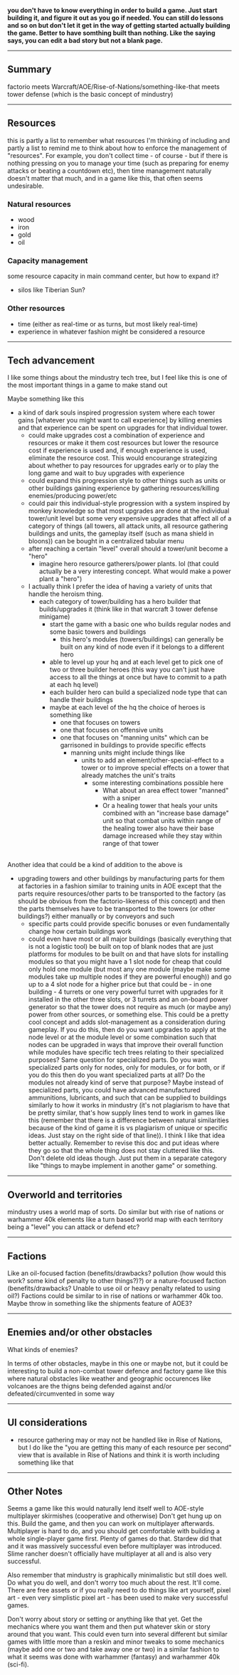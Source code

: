 **you don't have to know everything in order to build a game.
Just start building it, and figure it out as you go if needed.
You can still do lessons and so on but don't let it get in the
way of getting started actually building the game. Better to
have somthing built than nothing. Like the saying says, you can
edit a bad story but not a blank page.**

---
## Summary

factorio meets Warcraft/AOE/Rise-of-Nations/something-like-that meets tower defense (which is the basic concept of mindustry)

---
## Resources

this is partly a list to remember what resources I'm thinking of including and partly a list to remind me to think about how to enforce the management of "resources". For example, you don't collect time - of course - but if there is nothing pressing on you to manage your time (such as preparing for enemy attacks or beating a countdown etc), then time management naturally doesn't matter that much, and in a game like this, that often seems undesirable.

### Natural resources
- wood
- iron
- gold
- oil

### Capacity management
some resource capacity in main command center, but how to expand it?
- silos like Tiberian Sun?

### Other resources
- time (either as real-time or as turns, but most likely real-time)
- experience in whatever fashion might be considered a resource

---
## Tech advancement

I like some things about the mindustry tech tree, but I feel like this is one of the most important things in a game to make stand out

Maybe something like this
- a kind of dark souls inspired progression system where each tower gains [whatever you might want to call experience] by killing enemies and that experience can be spent on upgrades for that individual tower.
  - could make upgrades cost a combination of experience and resources or make it them cost resources but lower the resource cost if experience is used and, if enough experience is used, eliminate the resource cost. This would encourange strategizing about whether to pay resources for upgrades early or to play the long game and wait to buy upgrades with experience
  - could expand this progression style to other things such as units or other buildings gaining experience by gathering resources/killing enemies/producing power/etc
  - could pair this individual-style progression with a system inspired by monkey knowledge so that most upgrades are done at the individual tower/unit level but some very expensive upgrades that affect all of a category of things (all towers, all attack units, all resource gathering buildings and units, the gameplay itself (such as mana shield in bloons)) can be bought in a centralized tabular menu
  - after reaching a certain "level" overall should a tower/unit become a "hero"
    - imagine hero resource gatherers/power plants. lol (that could actually be a very interesting concept. What would make a power plant a "hero")
  - I actually think I prefer the idea of having a variety of units that handle the heroism thing.
    - each category of tower/building has a hero builder that builds/upgrades it (think like in that warcraft 3 tower defense minigame)
      - start the game with a basic one who builds regular nodes and some basic towers and buildings
        - this hero's modules (towers/buildings) can generally be built on any kind of node even if it belongs to a different hero
      - able to level up your hq and at each level get to pick one of two or three builder heroes (this way you can't just have access to all the things at once but have to commit to a path at each hq level)
      - each builder hero can build a specialized node type that can handle their buildings
      - maybe at each level of the hq the choice of heroes is something like
        - one that focuses on towers
        - one that focuses on offensive units
        - one that focuses on "manning units" which can be garrisoned in buildings to provide specific effects
          - manning units might include things like
            - units to add an element/other-special-effect to a tower or to improve special effects on a tower that already matches the unit's traits
              - some interesting combinations possible here
                - What about an area effect tower "manned" with a sniper
                - Or a healing tower that heals your units combined with an "increase base damage" unit so that combat units within range of the healing tower also have their base damage increased while they stay within range of that tower

<br>
Another idea that could be a kind of addition to the above is

- upgrading towers and other buildings by manufacturing parts for them at factories in a fashion similar to training units in AOE except that the parts require resources/other parts to be transported to the factory (as should be obvious from the factorio-likeness of this concept) and then the parts themselves have to be transported to the towers (or other buildings?) either manually or by conveyors and such
  - specific parts could provide specific bonuses or even fundamentally change how certain buildings work
  - could even have most or all major buildings (basically everything that is not a logistic tool) be built on top of blank nodes that are just platforms for modules to be built on and that have slots for installing modules so that you might have a 1 slot node for cheap that could only hold one module (but most any one module (maybe make some modules take up multiple nodes if they are powerful enough)) and go up to a 4 slot node for a higher price but that could be - in one building - 4 turrets or one very powerful turret with upgrades for it installed in the other three slots, or 3 turrets and an on-board power generator so that the tower does not require as much (or maybe any) power from other sources, or something else. This could be a pretty cool concept and adds slot-management as a consideration during gameplay. If you do this, then do you want upgrades to apply at the node level or at the module level or some combination such that nodes can be upgraded in ways that improve their overall function while modules have specific tech trees relating to their specialized purposes? Same question for specialized parts. Do you want specialized parts only for nodes, only for modules, or for both, or if you do this then do you want specialized parts at all? Do the modules not already kind of serve that purpose? Maybe instead of specialized parts, you could have advanced manufactured ammunitions, lubricants, and such that can be supplied to buildings similarly to how it works in mindustry (it's not plagiarism to have that be pretty similar, that's how supply lines tend to work in games like this (remember that there is a difference between natural similarities because of the kind of game it is vs plagiarism of unique or specific ideas. Just stay on the right side of that line)). I think I like that idea better actually. Remember to revise this doc and put ideas where they go so that the whole thing does not stay cluttered like this. Don't delete old ideas though. Just put them in a separate category like "things to maybe implement in another game" or something.

---
## Overworld and territories

mindustry uses a world map of sorts. Do similar but with rise of nations or warhammer 40k elements like a turn based world map with each territory being a "level" you can attack or defend etc?

---
## Factions

Like an oil-focused faction (benefits/drawbacks? pollution (how would this work? some kind of penalty to other things?)?) or a nature-focused faction (benefits/drawbacks? Unable to use oil or heavy penalty related to using oil?)
Factions could be similar to in rise of nations or warhammer 40k too. Maybe throw in something like the shipments feature of AOE3?

---
## Enemies and/or other obstacles

What kinds of enemies?

In terms of other obstacles, maybe in this one or maybe not, but it could be interesting to build a non-combat tower defence and factory game like this where natural obstacles like weather and geographic occurences like volcanoes are the thigns being defended against and/or defeated/circumvented in some way

---
## UI considerations

- resource gathering may or may not be handled like in Rise of Nations, but I do like the "you are getting this many of each resource per second" view that is available in Rise of Nations and think it is worth including something like that

---
## Other Notes

Seems a game like this would naturally lend itself well to AOE-style multiplayer skirmishes (cooperative and otherwise)
Don't get hung up on this. Build the game, and then you can work on multiplayer afterwards. Multiplayer is hard to do, and you should get comfortable with building a whole single-player game first. Plenty of games do that. Stardew did that and it was massively successful even before multiplayer was introduced. Slime rancher doesn't officially have multiplayer at all and is also very successful.

Also remember that mindustry is graphically minimalistic but still does well. Do what you do well, and don't worry too much about the rest. It'll come. There are free assets or if you really need to do things like art yourself, pixel art - even very simplistic pixel art - has been used to make very successful games.

Don't worry about story or setting or anything like that yet. Get the mechanics where you want them and then put whatever skin or story around that you want. This could even turn into several different but similar games with little more than a reskin and minor tweaks to some mechanics (maybe add one or two and take away one or two) in a similar fashion to what it seems was done with warhammer (fantasy) and warhammer 40k (sci-fi).